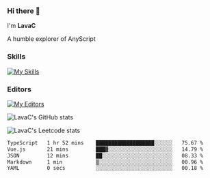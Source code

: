 ### Hi there 👋
I'm **LavaC**

A humble explorer of AnyScript

### Skills
[![My Skills](https://skillicons.dev/icons?i=js,ts,vue,nodejs,nuxtjs,astro,solidjs,tailwind)](https://skillicons.dev)

### Editors
[![My Editors](https://skillicons.dev/icons?i=neovim,vscode)](https://skillicons.dev)

![LavaC's GitHub stats](https://github-readme-stats.vercel.app/api?username=LavaCxx&show_icons=true&theme=synthwave)

![LavaC's Leetcode stats](https://leetcard.jacoblin.cool/LavaC?theme=nord&font=Amiko&ext=activity&site=cn)

<!--START_SECTION:waka-->

```txt
TypeScript   1 hr 52 mins    ███████████████████░░░░░░   75.67 %
Vue.js       21 mins         ███▓░░░░░░░░░░░░░░░░░░░░░   14.79 %
JSON         12 mins         ██░░░░░░░░░░░░░░░░░░░░░░░   08.33 %
Markdown     1 min           ▒░░░░░░░░░░░░░░░░░░░░░░░░   00.96 %
YAML         0 secs          ░░░░░░░░░░░░░░░░░░░░░░░░░   00.18 %
```

<!--END_SECTION:waka-->
